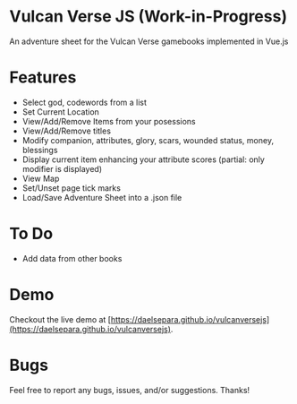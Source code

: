 # Vulcan Verse JS (Work-in-Progress)

An adventure sheet for the Vulcan Verse gamebooks implemented in Vue.js

# Features

- Select god, codewords from a list
- Set Current Location
- View/Add/Remove Items from your posessions
- View/Add/Remove titles
- Modify companion, attributes, glory, scars, wounded status, money, blessings
- Display current item enhancing your attribute scores (partial: only modifier is displayed)
- View Map
- Set/Unset page tick marks
- Load/Save Adventure Sheet into a .json file

# To Do

- Add data from other books

# Demo

Checkout the live demo at [https://daelsepara.github.io/vulcanversejs](https://daelsepara.github.io/vulcanversejs).

# Bugs

Feel free to report any bugs, issues, and/or suggestions. Thanks!